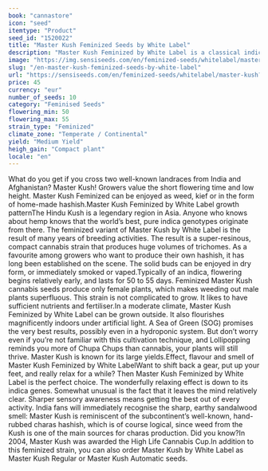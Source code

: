```yaml
---
book: "cannastore"
icon: "seed"
itemtype: "Product"
seed_id: "1520022"
title: "Master Kush Feminized Seeds by White Label"
description: "Master Kush Feminized by White Label is a classical indica hash plant from the Hindu Kush. The plentiful trichomes sparkle like crystals in the light."
image: "https://img.sensiseeds.com/en/feminized-seeds/whitelabel/master-kush-image.png"
slug: "/en-master-kush-feminized-seeds-by-white-label"
url: "https://sensiseeds.com/en/feminized-seeds/whitelabel/master-kush?a_aid=cannastore"
price: 45
currency: "eur"
number_of_seeds: 10
category: "Feminised Seeds"
flowering_min: 50
flowering_max: 55
strain_type: "Feminized"
climate_zone: "Temperate / Continental"
yield: "Medium Yield"
heigh_gain: "Compact plant"
locale: "en"
---
```

What do you get if you cross two well-known landraces from India and Afghanistan? Master Kush! Growers value the short flowering time and low height. Master Kush Feminized can be enjoyed as weed, kief or in the form of home-made hashish.Master Kush Feminized by White Label growth patternThe Hindu Kush is a legendary region in Asia. Anyone who knows about hemp knows that the world’s best, pure indica genotypes originate from there. The feminized variant of Master Kush by White Label is the result of many years of breeding activities. The result is a super-resinous, compact cannabis strain that produces huge volumes of trichomes. As a favourite among growers who want to produce their own hashish, it has long been established on the scene. The solid buds can be enjoyed in dry form, or immediately smoked or vaped.Typically of an indica, flowering begins relatively early, and lasts for 50 to 55 days. Feminized Master Kush cannabis seeds produce only female plants, which makes weeding out male plants superfluous. This strain is not complicated to grow. It likes to have sufficient nutrients and fertiliser.In a moderate climate, Master Kush Feminized by White Label can be grown outside. It also flourishes magnificently indoors under artificial light. A Sea of Green (SOG) promises the very best results, possibly even in a hydroponic system. But don’t worry even if you’re not familiar with this cultivation technique, and Lollipopping reminds you more of Chupa Chups than cannabis, your plants will still thrive. Master Kush is known for its large yields.Effect, flavour and smell of Master Kush Feminized by White LabelWant to shift back a gear, put up your feet, and really relax for a while? Then Master Kush Feminized by White Label is the perfect choice. The wonderfully relaxing effect is down to its indica genes. Somewhat unusual is the fact that it leaves the mind relatively clear. Sharper sensory awareness means getting the best out of every activity. India fans will immediately recognise the sharp, earthy sandalwood smell: Master Kush is reminiscent of the subcontinent’s well-known, hand-rubbed charas hashish, which is of course logical, since weed from the Kush is one of the main sources for charas production. Did you know?In 2004, Master Kush was awarded the High Life Cannabis Cup.In addition to this feminized strain, you can also order Master Kush by White Label as Master Kush Regular or Master Kush Automatic seeds.
